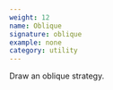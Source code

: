 ```yaml
---
weight: 12
name: Oblique
signature: oblique
example: none
category: utility
---
```

Draw an oblique strategy.